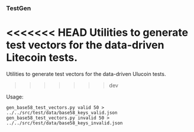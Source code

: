 ### TestGen ###

<<<<<<< HEAD
Utilities to generate test vectors for the data-driven Litecoin tests.
=======
Utilities to generate test vectors for the data-driven Ulucoin tests.
>>>>>>> dev

Usage: 

    gen_base58_test_vectors.py valid 50 > ../../src/test/data/base58_keys_valid.json
    gen_base58_test_vectors.py invalid 50 > ../../src/test/data/base58_keys_invalid.json